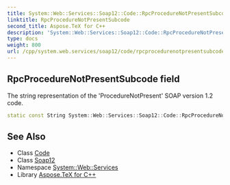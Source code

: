 ```yaml
---
title: System::Web::Services::Soap12::Code::RpcProcedureNotPresentSubcode field
linktitle: RpcProcedureNotPresentSubcode
second_title: Aspose.TeX for C++
description: 'System::Web::Services::Soap12::Code::RpcProcedureNotPresentSubcode field. The string representation of the ''ProcedureNotPresent'' SOAP version 1.2 code in C++.'
type: docs
weight: 800
url: /cpp/system.web.services/soap12/code/rpcprocedurenotpresentsubcode/
---
```

## RpcProcedureNotPresentSubcode field


The string representation of the 'ProcedureNotPresent' SOAP version 1.2 code.

```cpp
static const String System::Web::Services::Soap12::Code::RpcProcedureNotPresentSubcode
```

## See Also

* Class [Code](../)
* Class [Soap12](../../)
* Namespace [System::Web::Services](../../../)
* Library [Aspose.TeX for C++](../../../../)
